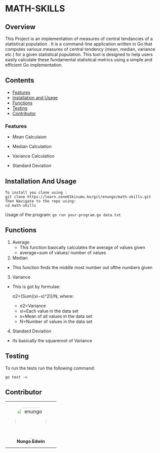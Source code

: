 # MATH-SKILLS
## Overview
This Project is an implementation of measures of central tendancies of a statistical population . It is a command-line application written in Go that computes various measures of central tendency (mean, median, variance etc.) for a given statistical population. This tool is designed to help users easily calculate these fundamental statistical metrics using a simple and efficient Go implementation.
## Contents
- [Features](#features)
- [Installation and Usage](#installation-and-usage)
- [Functions](#functions)
- [Testing](#testing)
- [Contributor](#contributor)
### Features
- Mean Calculaion

- Median Calculation

- Variance Calculation

- Standard Deviation

## Installation And Usage
    To install you clone using :
    git clone https://learn.zone01kisumu.ke/git/enungo/math-skills.git
    Then Navigate to the repo using:
    cd math-skills
Usage of the program:
    ```go run your-program.go data.txt```
## Functions
1. Average
    - This function basically calculates the average of values given
    - average=sum of values/ number of values
2. Median
- This function finds the middle most number out ofthe numbers given
3. Variance
- This is got by formulae:

    ​σ2=(Sum(​(xi​−x)^2))/N, where:
   
   - ​σ2​=Variance
   - xi​=Each value in the data set
   - x=Mean of all values in the data set
   - N=Number of values in the data set​

4. Standard Deviation
- Its basically the squareroot of Variance

## Testing
To run the tests run the following command:

    go test -v
## Contributor
<table>
<tr>
     <td align="center" style="word-wrap: break-word; width: 150px; height: 150px">
        <a href="https://www.linkedin.com/in/edwin-nungo-b84a4020207">
            <img src="https://learn.zone01kisumu.ke/git/avatars/9f86ebe58ad2b7927bf8ed7fdf456f02?size=870" width="100" style="border-radius:50%; align-items:center; justify-content:center; overflow:hidden; padding-top:10px" alt="enungo"/>
            <br />
            <sub style="font-size:14px"><b>Nungo Edwin</b></sub>
        </a>
    </td>
</tr>
</table>